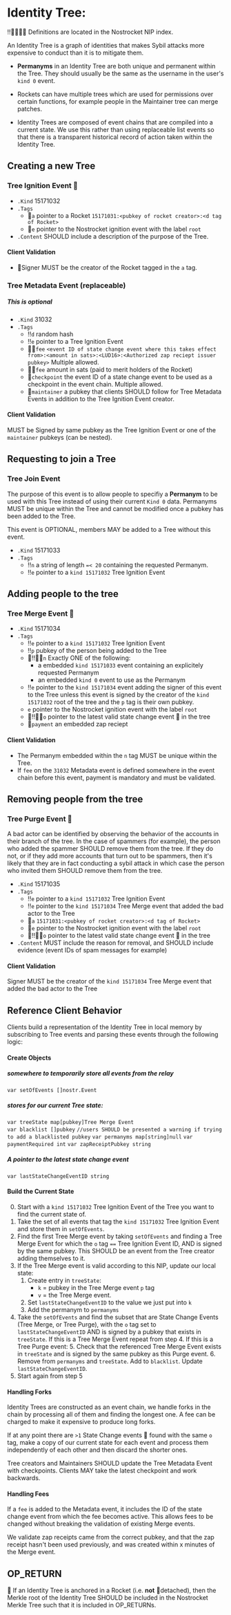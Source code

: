 # Identity Tree:
‼️🔷🚀🍌🔂 Definitions are located in the Nostrocket NIP index.

An Identity Tree is a graph of identities that makes Sybil attacks more expensive to conduct than it is to mitigate them.

* **Permanyms** in an Identity Tree are both unique and permanent within the Tree. They should usually be the same as the username in the user's `kind 0` event.

* Rockets can have multiple trees which are used for permissions over certain functions, for example people in the Maintainer tree can merge patches.

* Identity Trees are composed of event chains that are compiled into a current state. We use this rather than using replaceable list events so that there is a transparent historical record of action taken within the Identity Tree. 

## Creating a new Tree
### Tree Ignition Event 🔂
* `.Kind` 15171032
* `.Tags`
	* 🚀`a` pointer to a Rocket `15171031:<pubkey of rocket creator>:<d tag of Rocket>`
	* 🚀`e` pointer to the Nostrocket ignition event with the label `root`
* `.Content` SHOULD include a description of the purpose of the Tree.

#### Client Validation
* 🚀Signer MUST be the creator of the Rocket tagged in the `a` tag.

### Tree Metadata Event (replaceable)
##### This is optional
* `.Kind` 31032
* `.Tags`
	* ‼️`d` random hash
	* ‼️`e` pointer to a Tree Ignition Event
	* 🍌🔷`fee` `<event ID of state change event where this takes effect from>:<amount in sats>:<LUD16>:<Authorized zap reciept issuer pubkey>` Multiple allowed.
	* 🚀🔷`fee` amount in sats (paid to merit holders of the Rocket)
	* 🔷`checkpoint` the event ID of a state change event to be used as a checkpoint in the event chain. Multiple allowed.
	* 🔷`maintainer` a pubkey that clients SHOULD follow for Tree Metadata Events in addition to the Tree Ignition Event creator.

#### Client Validation
MUST be Signed by same pubkey as the Tree Ignition Event or one of the `maintainer` pubkeys (can be nested).

## Requesting to join a Tree
### Tree Join Event
The purpose of this event is to allow people to specifiy a **Permanym** to be used with this Tree instead of using their current `Kind 0` data. Permanyms MUST be unique within the Tree and cannot be modified once a pubkey has been added to the Tree. 

This event is OPTIONAL, members MAY be added to a Tree without this event. 

* `.Kind` 15171033
* `.Tags`
	* ‼️`n` a string of length `=< 20` containing the requested Permanym.
	* ‼️`e` pointer to a `kind 15171032` Tree Ignition Event
	
## Adding people to the tree
### Tree Merge Event 🔂
* `.Kind` 15171034
* `.Tags`
	* ‼️`e` pointer to a `kind 15171032` Tree Ignition Event
  	* ‼️`p` pubkey of the person being added to the Tree
  	* 🚀‼️🍌🔷`n` Exactly ONE of the following:
  		*  a embedded `kind 15171033` event containing an explicitely requested Permanym
  		*  an embedded `kind 0` event to use as the Permanym
  	* ‼️`e` pointer to the `kind 15171034` event adding the signer of this event to the Tree unless this event is signed by the creator of the `kind 15171032` root of the tree and the `p` tag is their own pubkey.
  	* `e` pointer to the Nostrocket ignition event with the label `root`
  	* 🚀‼️🍌🔷`o` pointer to the latest valid state change event 🔂 in the tree
  	* 🔷`payment` an embedded zap reciept 
  	

#### Client Validation
* The Permanym embedded within the `n` tag MUST be unique within the Tree.
* If `fee` on the `31032` Metadata event is defined somewhere in the event chain before this event, payment is mandatory and must be validated.

## Removing people from the tree
### Tree Purge Event 🔂
A bad actor can be identified by observing the behavior of the accounts in their branch of the tree.
In the case of spammers (for example), the person who added the spammer SHOULD remove them from the tree.
If they do not, or if they add more accounts that turn out to be spammers, then it's likely that they are in fact conducting a sybil attack in which case the person who invited them SHOULD remove them from the tree.

* `.Kind` 15171035
* `.Tags`
	* ‼️`e` pointer to a `kind 15171032` Tree Ignition Event
	* ‼️`e` pointer to the `kind 15171034` Tree Merge event that added the bad actor to the Tree
	* 🚀`a` `15171031:<pubkey of rocket creator>:<d tag of Rocket>`
	* 🚀`e` pointer to the Nostrocket ignition event with the label `root`
	* 🚀‼️🍌🔷`o` pointer to the latest valid state change event 🔂 in the tree
* `.Content` MUST include the reason for removal, and SHOULD include evidence (event IDs of spam messages for example) 

#### Client Validation
Signer MUST be the creator of the `kind 15171034` Tree Merge event that added the bad actor to the Tree

## Reference Client Behavior
Clients build a representation of the Identity Tree in local memory by subscribing to Tree events and parsing these events through the following logic:

#### Create Objects
##### somewhere to temporarily store all events from the relay
`var setOfEvents []nostr.Event`
##### stores for our current Tree state:  
`var treeState map[pubkey]Tree Merge Event`  
`var blacklist []pubkey` `//users SHOULD be presented a warning if trying to add a blacklisted pubkey`
`var permanyms map[string]null`
`var paymentRequired int`
`var zapReceiptPubkey string`
##### A pointer to the latest state change event
`var lastStateChangeEventID string`

#### Build the Current State
0. Start with a `kind 15171032` Tree Ignition Event of the Tree you want to find the current state of. 
1. Take the set of all events that tag the `kind 15171032` Tree Ignition Event and store them in `setOfEvents`. 
2. Find the first Tree Merge event by taking `setOfEvents` and finding a Tree Merge Event for which the `o` tag `==` Tree Ignition Event ID, AND is signed by the same pubkey. This SHOULD be an event from the Tree creator adding themselves to it.
3. If the Tree Merge event is valid according to this NIP, update our local state:
	1. Create entry in `treeState`:
		* `k` = pubkey in the Tree Merge event `p` tag 
		* `v` = the Tree Merge event. 
	2. Set `lastStateChangeEventID` to the value we just put into `k`
	3. Add the permanym to `permanyms`
4. Take the `setOfEvents` and find the subset that are State Change Events (Tree Merge, or Tree Purge), with the `o` tag set to `lastStateChangeEventID` AND is signed by a pubkey that exists in `treeState`. If this is a Tree Merge Event repeat from step 4. If this is a Tree Purge event:
	5. Check that the referenced Tree Merge Event exists in `treeState` and is signed by the same pubkey as this Purge event. 
	6. Remove from `permanyms` and `treeState`. Add to `blacklist`. Update `lastStateChangeEventID`.
7. Start again from step 5

#### Handling Forks
Identity Trees are constructed as an event chain, we handle forks in the chain by processing all of them and finding the longest one. A fee can be charged to make it expensive to produce long forks.

If at any point there are `>1` State Change events 🔂 found with the same `o` tag, make a copy of our current state for each event and process them independently of each other and then discard the shorter ones. 

Tree creators and Maintainers SHOULD update the Tree Metadata Event with checkpoints. Clients MAY take the latest checkpoint and work backwards.

#### Handling Fees
If a `fee` is added to the Metadata event, it includes the ID of the state change event from which the fee becomes active. This allows fees to be changed without breaking the validation of existing Merge events.

We validate zap receipts came from the correct pubkey, and that the zap receipt hasn't been used previously, and was created within x minutes of the Merge event.

## OP_RETURN
🚀 If an Identity Tree is anchored in a Rocket (i.e. **not** 🍌detached), then the Merkle root of the Identity Tree SHOULD be included in the Nostrocket Merkle Tree such that it is included in OP_RETURNs.

